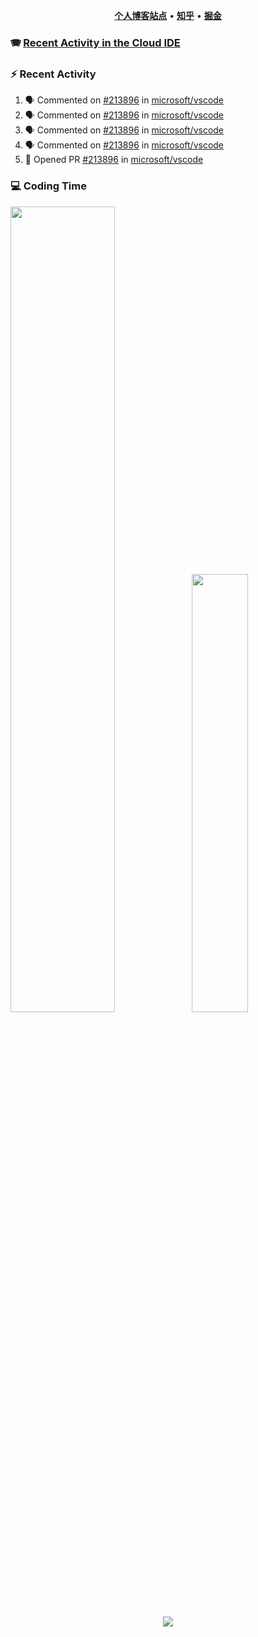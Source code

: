 <p align="center">
    <b><a href="https://yiliang.site">个人博客站点</a></b>
    •
    <b><a href="https://www.zhihu.com/people/Mrz2J">知乎</a></b>
    •
    <b><a href="https://juejin.im/user/2629687542813016">掘金</a></b>
</p>

### :accordion: [Recent Activity in the Cloud IDE](https://github.com/cloud-webide/.github)

### :zap: Recent Activity

<!--START_SECTION:activity-->

1. 🗣 Commented on [#213896](https://github.com/microsoft/vscode/pull/213896#issuecomment-2141124776) in [microsoft/vscode](https://github.com/microsoft/vscode)
2. 🗣 Commented on [#213896](https://github.com/microsoft/vscode/pull/213896#issuecomment-2140053013) in [microsoft/vscode](https://github.com/microsoft/vscode)
3. 🗣 Commented on [#213896](https://github.com/microsoft/vscode/pull/213896#issuecomment-2140045903) in [microsoft/vscode](https://github.com/microsoft/vscode)
4. 🗣 Commented on [#213896](https://github.com/microsoft/vscode/pull/213896#issuecomment-2139450476) in [microsoft/vscode](https://github.com/microsoft/vscode)
5. 💪 Opened PR [#213896](https://github.com/microsoft/vscode/pull/213896) in [microsoft/vscode](https://github.com/microsoft/vscode)

<!--END_SECTION:activity-->

### 💻 Coding Time

<img align="" width="57.5%" src="https://github-readme-stats.vercel.app/api?username=yiliang114&hide_title=true&hide_border=true&show_icons=true&include_all_commits=true&line_height=21&theme=vue-dark&border_radius=0" /><img align="" width="42.4%" src="https://github-readme-stats.vercel.app/api/top-langs/?username=yiliang114&hide_title=true&hide_border=true&layout=compact&theme=vue-dark&border_radius=0" />

<div align="center">
    <img src="https://github-readme-streak-stats.herokuapp.com/?user=yiliang114" />
</div>
